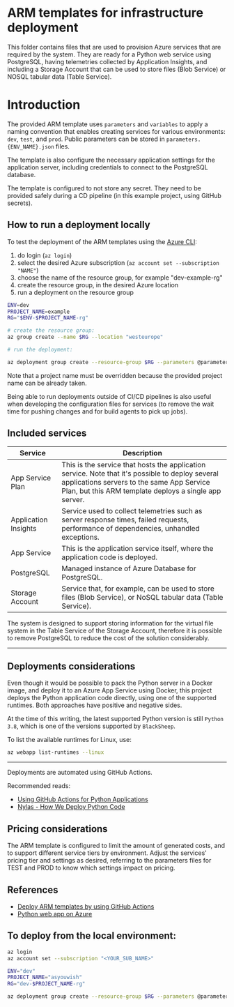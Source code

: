 # ARM templates for infrastructure deployment

This folder contains files that are used to provision Azure services that are
required by the system. They are ready for a Python web service using
PostgreSQL, having telemetries collected by Application Insights, and including
a Storage Account that can be used to store files (Blob Service) or NOSQL tabular
data (Table Service).

# Introduction

The provided ARM template uses `parameters` and `variables` to apply a naming
convention that enables creating services for various environments: `dev`,
`test`, and `prod`. Public parameters can be stored in
`parameters.{ENV_NAME}.json` files.

The template is also configure the necessary application settings for the
application server, including credentials to connect to the PostgreSQL
database.

The template is configured to not store any secret. They need to be provided
safely during a CD pipeline (in this example project, using GitHub secrets).

## How to run a deployment locally

To test the deployment of the ARM templates using the [Azure CLI](https://docs.microsoft.com/en-us/cli/azure/install-azure-cli):

1. do login (`az login`)
2. select the desired Azure subscription (`az account set --subscription "NAME"`)
3. choose the name of the resource group, for example "dev-example-rg"
4. create the resource group, in the desired Azure location
5. run a deployment on the resource group

```bash
ENV=dev
PROJECT_NAME=example
RG="$ENV-$PROJECT_NAME-rg"

# create the resource group:
az group create --name $RG --location "westeurope"

# run the deployment:

az deployment group create --resource-group $RG --parameters @parameters.$ENV.json --parameters projectName=$PROJECT_NAME dbAdministratorLoginPassword=$DB_PASS --template-file template.bicep
```

Note that a project name must be overridden because the provided project name
can be already taken.

Being able to run deployments outside of CI/CD pipelines is also useful
when developing the configuration files for services (to remove the wait time
for pushing changes and for build agents to pick up jobs).

## Included services

| Service              | Description                                                                                                                                                                                             |
| -------------------- | ------------------------------------------------------------------------------------------------------------------------------------------------------------------------------------------------------- |
| App Service Plan     | This is the service that hosts the application service. Note that it's possible to deploy several applications servers to the same App Service Plan, but this ARM template deploys a single app server. |
| Application Insights | Service used to collect telemetries such as server response times, failed requests, performance of dependencies, unhandled exceptions.                                                                  |
| App Service          | This is the application service itself, where the application code is deployed.                                                                                                                         |
| PostgreSQL           | Managed instance of Azure Database for PostgreSQL.                                                                                                                                                      |
| Storage Account      | Service that, for example, can be used to store files (Blob Service), or NoSQL tabular data (Table Service).                                                                                            |

The system is designed to support storing information for the virtual file
system in the Table Service of the Storage Account, therefore it is possible to
remove PostgreSQL to reduce the cost of the solution considerably.

---

## Deployments considerations
Even though it would be possible to pack the Python server in a Docker
image, and deploy it to an Azure App Service using Docker, this project deploys the
Python application code directly, using one of the supported runtimes. Both
approaches have positive and negative sides.

At the time of this writing, the latest supported Python version is still
`Python 3.8`, which is one of the versions supported by `BlackSheep`.

To list the available runtimes for Linux, use:

```bash
az webapp list-runtimes --linux
```

---

Deployments are automated using GitHub Actions.

Recommended reads:
* [Using GitHub Actions for Python Applications](https://azure.github.io/AppService/2020/12/11/cicd-for-python-apps.html)
* [Nylas - How We Deploy Python Code](https://www.nylas.com/blog/packaging-deploying-python/)

## Pricing considerations

The ARM template is configured to limit the amount of generated costs,
and to support different service tiers by environment.
Adjust the services' pricing tier and settings as desired, referring to the
parameters files for TEST and PROD to know which settings impact on pricing.

## References

* [Deploy ARM templates by using GitHub Actions](https://docs.microsoft.com/en-us/azure/azure-resource-manager/templates/deploy-github-actions)
* [Python web app on Azure](https://github.com/Azure/actions-workflow-samples/blob/master/AppService/python-webapp-on-azure.yml)


## To deploy from the local environment:

```bash
az login
az account set --subscription "<YOUR_SUB_NAME>"

ENV="dev"
PROJECT_NAME="asyouwish"
RG="dev-$PROJECT_NAME-rg"

az deployment group create --resource-group $RG --parameters @parameters.$ENV.json --parameters projectName=$PROJECT_NAME dbAdministratorLoginPassword=$DB_PASS dbAppUserPassword=$DB_APP_PASS --template-file template.bicep
```
